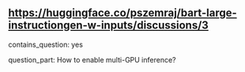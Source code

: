 ## https://huggingface.co/pszemraj/bart-large-instructiongen-w-inputs/discussions/3

contains_question: yes

question_part: How to enable multi-GPU inference?